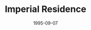 ---
mission_id: reside
slug: "imperial-residence"
editorsChoice:
title: "Imperial Residence"
authors:
    - "Agustin Leon"
date: 1995-09-07
filename: "reside1a.zip"
description: "You've been working at home on your own Dark Forces level, and are setting some flags in the starting sector to values that had never been tried before.  There's a blinding light, and you suddenly find yourself in an abomination of your own house.  You realize that the Jedi Engine has sucked you in, and turned your house into a Dark Forces level.  You know what to do: your goal is to get the Death Star plans, and get out."
cover:
levelReplaced: SECBASE
difficulty: no
bm:	no
fme: no
wax: no
three_do: no
voc: no
gmd: no
vue: no
lfd: no
base: "New level from scratch" 
editors: "DFUSE"

---